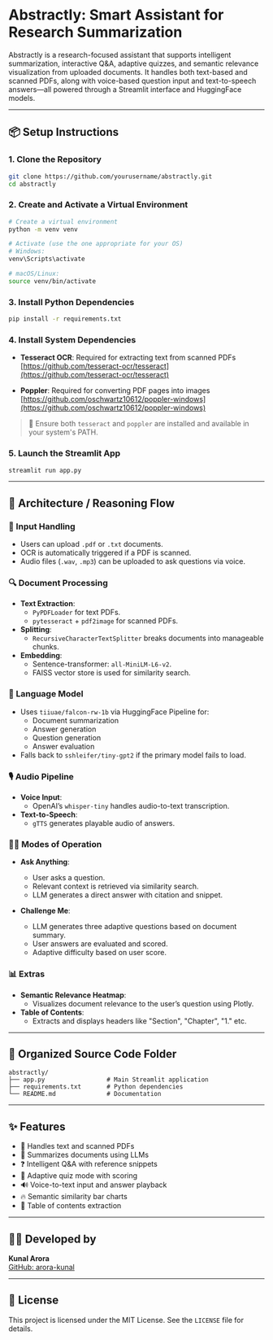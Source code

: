# Abstractly: Smart Assistant for Research Summarization

Abstractly is a research-focused assistant that supports intelligent summarization, interactive Q&A, adaptive quizzes, and semantic relevance visualization from uploaded documents. It handles both text-based and scanned PDFs, along with voice-based question input and text-to-speech answers—all powered through a Streamlit interface and HuggingFace models.

---

## 📦 Setup Instructions

### 1. Clone the Repository

```bash
git clone https://github.com/yourusername/abstractly.git
cd abstractly
```

### 2. Create and Activate a Virtual Environment

```bash
# Create a virtual environment
python -m venv venv

# Activate (use the one appropriate for your OS)
# Windows:
venv\Scripts\activate

# macOS/Linux:
source venv/bin/activate
```

### 3. Install Python Dependencies

```bash
pip install -r requirements.txt
```

### 4. Install System Dependencies

- **Tesseract OCR**: Required for extracting text from scanned PDFs  
  [https://github.com/tesseract-ocr/tesseract](https://github.com/tesseract-ocr/tesseract)

- **Poppler**: Required for converting PDF pages into images  
  [https://github.com/oschwartz10612/poppler-windows](https://github.com/oschwartz10612/poppler-windows)

> 📝 Ensure both `tesseract` and `poppler` are installed and available in your system's PATH.

### 5. Launch the Streamlit App

```bash
streamlit run app.py
```

---

## 🧠 Architecture / Reasoning Flow

### 📂 Input Handling
- Users can upload `.pdf` or `.txt` documents.
- OCR is automatically triggered if a PDF is scanned.
- Audio files (`.wav`, `.mp3`) can be uploaded to ask questions via voice.

### 🔍 Document Processing
- **Text Extraction**:
  - `PyPDFLoader` for text PDFs.
  - `pytesseract` + `pdf2image` for scanned PDFs.
- **Splitting**:
  - `RecursiveCharacterTextSplitter` breaks documents into manageable chunks.
- **Embedding**:
  - Sentence-transformer: `all-MiniLM-L6-v2`.
  - FAISS vector store is used for similarity search.

### 🧠 Language Model
- Uses `tiiuae/falcon-rw-1b` via HuggingFace Pipeline for:
  - Document summarization
  - Answer generation
  - Question generation
  - Answer evaluation
- Falls back to `sshleifer/tiny-gpt2` if the primary model fails to load.

### 🎙️ Audio Pipeline
- **Voice Input**:
  - OpenAI’s `whisper-tiny` handles audio-to-text transcription.
- **Text-to-Speech**:
  - `gTTS` generates playable audio of answers.

### 🧑‍💻 Modes of Operation

- **Ask Anything**:
  - User asks a question.
  - Relevant context is retrieved via similarity search.
  - LLM generates a direct answer with citation and snippet.

- **Challenge Me**:
  - LLM generates three adaptive questions based on document summary.
  - User answers are evaluated and scored.
  - Adaptive difficulty based on user score.

### 📊 Extras
- **Semantic Relevance Heatmap**:
  - Visualizes document relevance to the user’s question using Plotly.
- **Table of Contents**:
  - Extracts and displays headers like "Section", "Chapter", "1." etc.

---

## 📁 Organized Source Code Folder

```
abstractly/
├── app.py                 # Main Streamlit application
├── requirements.txt       # Python dependencies
└── README.md              # Documentation
```

---

## ✨ Features

- 📄 Handles text and scanned PDFs
- 🧠 Summarizes documents using LLMs
- ❓ Intelligent Q&A with reference snippets
- 🎯 Adaptive quiz mode with scoring
- 🔊 Voice-to-text input and answer playback
- 🔥 Semantic similarity bar charts
- 📑 Table of contents extraction

---

## 👨‍💻 Developed by

**Kunal Arora**  
[GitHub: arora-kunal](https://github.com/arora-kunal)

---

## 📝 License

This project is licensed under the MIT License. See the `LICENSE` file for details.
